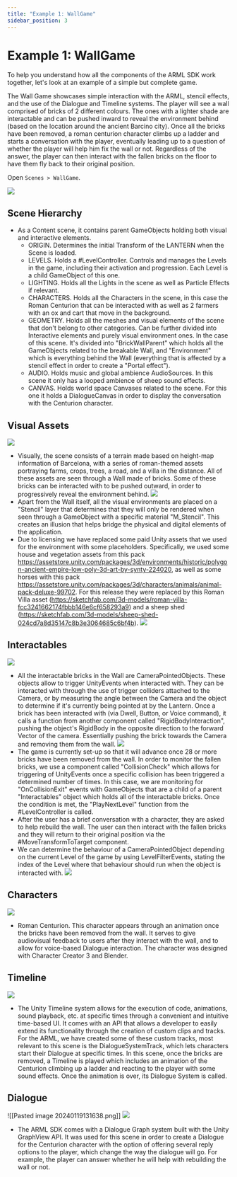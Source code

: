 ```yaml
---
title: "Example 1: WallGame"
sidebar_position: 3
---
```


# Example 1: WallGame
To help you understand how all the components of the ARML SDK work together, let's look at an example of a simple but complete game. 

The Wall Game showcases simple interaction with the ARML, stencil effects, and the use of the Dialogue and Timeline systems. The player will see a wall comprised of bricks of 2 different colours. The ones with a lighter shade are interactable and can be pushed inward to reveal the environment behind (based on the location around the ancient Barcino city). Once all the bricks have been removed, a roman centurion character climbs up a ladder and starts a conversation with the player, eventually leading up to a question of whether the player will help him fix the wall or not. Regardless of the answer, the player can then interact with the fallen bricks on the floor to have them fly back to their original position.

Open `Scenes > WallGame`.

![](./assets/Pasted%20image%2020240119121346.png)
## Scene Hierarchy
- As a Content scene, it contains parent GameObjects holding both visual and interactive elements.
	- ORIGIN. Determines the initial Transform of the LANTERN when the Scene is loaded.
	- LEVELS. Holds a #LevelController. Controls and manages the Levels in the game, including their activation and progression. Each Level is a child GameObject of this one.
	- LIGHTING. Holds all the Lights in the scene as well as Particle Effects if relevant.
	- CHARACTERS. Holds all the Characters in the scene, in this case the Roman Centurion that can be interacted with as well as 2 farmers with an ox and cart that move in the background.
	- GEOMETRY. Holds all the meshes and visual elements of the scene that don't belong to other categories. Can be further divided into Interactive elements and purely visual environment ones. In the case of this scene. It's divided into "BrickWallParent" which holds all the GameObjects related to the breakable Wall, and "Environment" which is everything behind the Wall (everything that is affected by a stencil effect in order to create a "Portal effect").
	- AUDIO. Holds music and global ambience AudioSources. In this scene it only has a looped ambience of sheep sound effects.
	- CANVAS. Holds world space Canvases related to the scene. For this one it holds a DialogueCanvas in order to display the conversation with the Centurion character.

## Visual Assets
![](./assets/Pasted%20image%2020240119123008.png)
- Visually, the scene consists of a terrain made based on height-map information of Barcelona, with a series of roman-themed assets portraying farms, crops, trees, a road, and a villa in the distance. All of these assets are seen through a Wall made of bricks. Some of these bricks can be interacted with to be pushed outward, in order to progressively reveal the environment behind. 
![](./assets/Pasted%20image%2020240119123352.png)
- Apart from the Wall itself, all the visual environments are placed on a "Stencil" layer that determines that they will only be rendered when seen through a GameObject with a specific material "M_Stencil". This creates an illusion that helps bridge the physical and digital elements of the application.
- Due to licensing we have replaced some paid Unity assets that we used for the environment with some placeholders. Specifically, we used some house and vegetation assets from this pack https://assetstore.unity.com/packages/3d/environments/historic/polygon-ancient-empire-low-poly-3d-art-by-synty-224020, as well as some horses with this pack https://assetstore.unity.com/packages/3d/characters/animals/animal-pack-deluxe-99702. For this release they were replaced by this Roman Villa asset (https://sketchfab.com/3d-models/roman-villa-fcc3241662174fbbb146e6cf658293a9) and a sheep shed (https://sketchfab.com/3d-models/sheep-shed-024cd7a8d35147c8b3e3064685c6bf4b).
![](./assets/placeholder%20environment.png)

## Interactables
![](./assets/Pasted%20image%2020240119123837.png)
- All the interactable bricks in the Wall are CameraPointedObjects. These objects allow to trigger UnityEvents when interacted with. They can be interacted with through the use of trigger colliders attached to the Camera, or by measuring the angle between the Camera and the object to determine if it's currently being pointed at by the Lantern. Once a brick has been interacted with (via Dwell, Button, or Voice command), it calls a function from another component called "RigidBodyInteraction", pushing the object's RigidBody in the opposite direction to the forward Vector of the camera. Essentially pushing the brick towards the Camera and removing them from the wall.
![](./assets/Pasted%20image%2020240119124256.png)
- The game is currently set-up so that it will advance once 28 or more bricks have been removed from the wall. In order to monitor the fallen bricks, we use a component called "CollisionCheck" which allows for triggering of UnityEvents once a specific collision has been triggered a determined number of times. In this case, we are monitoring for "OnCollisionExit" events with GameObjects that are a child of a parent "Interactables" object which holds all of the interactable bricks. Once the condition is met, the "PlayNextLevel" function from the #LevelController is called.
- After the user has a brief conversation with a character, they are asked to help rebuild the wall. The user can then interact with the fallen bricks and they will return to their original position via the #MoveTransformToTarget component.
- We can determine the behaviour of a CameraPointedObject depending on the current Level of the game by using LevelFilterEvents, stating the index of the Level where that behaviour should run when the object is interacted with.
 ![](./assets/Pasted%20image%2020240124142303.png)
## Characters
![](./assets/Pasted%20image%2020240119130528.png)
- Roman Centurion. This character appears through an animation once the bricks have been removed from the wall. It serves to give audiovisual feedback to users after they interact with the wall, and to allow for voice-based Dialogue interaction. The character was designed with Character Creator 3 and Blender.
## Timeline
![](./assets/Pasted%20image%2020240119130931.png)
- The Unity Timeline system allows for the execution of code, animations, sound playback, etc. at specific times through a convenient and intuitive time-based UI. It comes with an API that allows a developer to easily extend its functionality through the creation of custom clips and tracks. For the ARML, we have created some of these custom tracks, most relevant to this scene is the DialogueSystemTrack, which lets characters start their Dialogue at specific times. In this scene, once the bricks are removed, a Timeline is played which includes an animation of the Centurion climbing up a ladder and reacting to the player with some sound effects. Once the animation is over, its Dialogue System is called.
## Dialogue
![[Pasted image 20240119131638.png]]
![](./assets/Pasted%20image%2020240119131638.png)
- The ARML SDK comes with a Dialogue Graph system built with the Unity GraphView API. It was used for this scene in order to create a Dialogue for the Centurion character with the option of offering several reply options to the player, which change the way the dialogue will go. For example, the player can answer whether he will help with rebuilding the wall or not.
